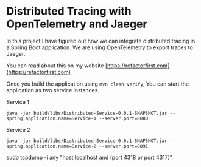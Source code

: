 # Distributed Tracing with OpenTelemetry and Jaeger

In this project I have figured out how we can integrate distributed tracing in a Spring Boot application. 
We are using OpenTelemetry to export traces to Jaeger.

You can read about this on my website [https://refactorfirst.com](https://refactorfirst.com)

Once you build the application using `mvn clean verify`, You can start the application as two service instances.

Service 1
```
java -jar build/libs/Distributed-Service-0.0.1-SNAPSHOT.jar --spring.application.name=Service-1 --server.port=8080
```

Service 2
```
java -jar build/libs/Distributed-Service-0.0.1-SNAPSHOT.jar --spring.application.name=Service-2 --server.port=8091
```

sudo tcpdump -i any "host localhost and (port 4318 or port 4317)"